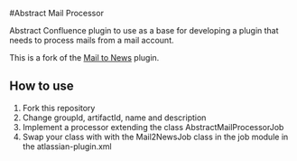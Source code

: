 #Abstract Mail Processor

Abstract Confluence plugin to use as a base for developing a plugin that needs to process mails from a mail account.

This is a fork of the [Mail to News](https://marketplace.atlassian.com/plugins/com.midori.confluence.plugin.mail2news) plugin.

## How to use

1. Fork this repository
2. Change groupId, artifactId, name and description
3. Implement a processor extending the class AbstractMailProcessorJob
4. Swap your class with with the Mail2NewsJob class in the job module in the atlassian-plugin.xml
